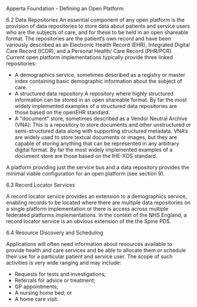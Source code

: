 Apperta Foundation - Defining an Open Platform

6.2 Data Repositories
An essential component of any open
platform is the provision of data
repositories to store data about patients
and service users who are the subjects of
care, and for these to be held in an open
shareable format. The repositories are
the patient’s own record and have been
variously described as an Electronic
Health Record (EHR), Integrated Digital
Care Record (ICDR), and a Personal Health/
Care Record (PHR/PCR).
Current open platform implementations
typically provide three linked repositories:

* A demographics service, sometimes
described as a registry or master
index containing basic demographic
information about the subject of care.
* A structured data repository A
repository where highly structured
information can be stored in an open
shareable format. By far the most
widely implemented examples of a
structured data repositories are those
based on the openEHR standard.
* A "document" store, sometimes
described as a Vendor Neutral Archive
(VNA). This is a repository to store
documents and other unstructured
or semi-structured data along with
supporting structured metadata.
VNA’s are widely used to store textual
documents or images, but they are
capable of storing anything that
can be represented in any arbitrary
digital format. By far the most widely
implemented examples of a document
store are those based on the IHE-XDS
standard.

A platform providing just the service
bus and a data repository provides the
minimal viable configuration for an open
platform (see section 9).

6.3 Record Locator Services

A record locator service provides an
extension to a demographics service,
enabling records to be located where
there are multiple data repositories on
a single platform implementation or
there is access across multiple federated
platforms implementations.
In the context of the NHS England, a
record locator service is an obvious
extension of the the Spine PDS.

6.4 Resource Discovery and Scheduling

Applications will often need information
about resources available to provide health
and care services and be able to allocate
them or schedule their use for a particular
patient and service user. The scope of
such activities is very wide ranging and
may include:

* Requests for tests and investigations;
* Referrals for advice or treatment;
* GP appointments;
* A nursing home bed; or
* A home care visit.
